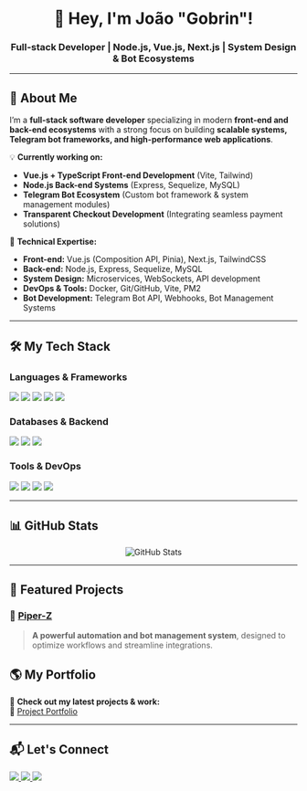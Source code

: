 <h1 align="center">👋 Hey, I'm João "Gobrin"!</h1>
<h3 align="center">Full-stack Developer | Node.js, Vue.js, Next.js | System Design & Bot Ecosystems</h3>

---

## 🚀 About Me  
I’m a **full-stack software developer** specializing in modern **front-end and back-end ecosystems** with a strong focus on building **scalable systems, Telegram bot frameworks, and high-performance web applications**.

💡 **Currently working on:**  
- **Vue.js + TypeScript Front-end Development** (Vite, Tailwind)  
- **Node.js Back-end Systems** (Express, Sequelize, MySQL)  
- **Telegram Bot Ecosystem** (Custom bot framework & system management modules)  
- **Transparent Checkout Development** (Integrating seamless payment solutions)  

🔧 **Technical Expertise:**  
- **Front-end:** Vue.js (Composition API, Pinia), Next.js, TailwindCSS  
- **Back-end:** Node.js, Express, Sequelize, MySQL  
- **System Design:** Microservices, WebSockets, API development  
- **DevOps & Tools:** Docker, Git/GitHub, Vite, PM2  
- **Bot Development:** Telegram Bot API, Webhooks, Bot Management Systems  

---

## 🛠️ My Tech Stack  
### **Languages & Frameworks**
<p align="left">
  <img src="https://img.shields.io/badge/Node.js-43853D?style=for-the-badge&logo=node.js&logoColor=white" />
  <img src="https://img.shields.io/badge/Vue.js-35495E?style=for-the-badge&logo=vue.js&logoColor=4FC08D" />
  <img src="https://img.shields.io/badge/Next.js-000000?style=for-the-badge&logo=next.js&logoColor=white" />
  <img src="https://img.shields.io/badge/TypeScript-3178C6?style=for-the-badge&logo=typescript&logoColor=white" />
  <img src="https://img.shields.io/badge/TailwindCSS-38B2AC?style=for-the-badge&logo=tailwind-css&logoColor=white" />
</p>

### **Databases & Backend**
<p align="left">
  <img src="https://img.shields.io/badge/MySQL-4479A1?style=for-the-badge&logo=mysql&logoColor=white" />
  <img src="https://img.shields.io/badge/Sequelize-52B0E7?style=for-the-badge&logo=sequelize&logoColor=white" />
  <img src="https://img.shields.io/badge/Express.js-000000?style=for-the-badge&logo=express&logoColor=white" />
</p>

### **Tools & DevOps**
<p align="left">
  <img src="https://img.shields.io/badge/Docker-2496ED?style=for-the-badge&logo=docker&logoColor=white" />
  <img src="https://img.shields.io/badge/GitHub-181717?style=for-the-badge&logo=github&logoColor=white" />
  <img src="https://img.shields.io/badge/Vite-646CFF?style=for-the-badge&logo=vite&logoColor=white" />
  <img src="https://img.shields.io/badge/PM2-2B037A?style=for-the-badge&logo=pm2&logoColor=white" />
</p>

---

## 📊 GitHub Stats  
<p align="center">
  <img src="https://github-readme-stats.vercel.app/api?username=hrafngud&show_icons=true&theme=radical" alt="GitHub Stats" />
</p>

---

## 📌 Featured Projects 
 

### 🔹 [Piper-Z](https://piper-z.vercel.app/)  
> **A powerful automation and bot management system**, designed to optimize workflows and streamline integrations.


## 🌎 My Portfolio  
🚀 **Check out my latest projects & work:**  
🔗 [Project Portfolio](https://project-portifolio-v3-2.vercel.app/)

---

## 📬 Let's Connect  
<p align="left">
  <a href="https://linkedin.com/in/yourprofile" target="_blank">
    <img src="https://img.shields.io/badge/LinkedIn-blue?style=for-the-badge&logo=linkedin" />
  </a>
  <a href="https://twitter.com/yourprofile" target="_blank">
    <img src="https://img.shields.io/badge/Twitter-black?style=for-the-badge&logo=twitter" />
  </a>
  <a href="https://t.me/yourprofile" target="_blank">
    <img src="https://img.shields.io/badge/Telegram-26A5E4?style=for-the-badge&logo=telegram&logoColor=white" />
  </a>
</p>
